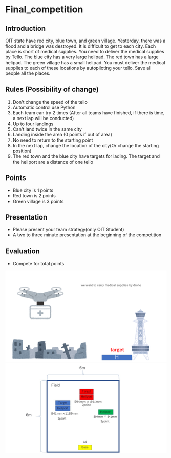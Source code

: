 # Final_competition

## Introduction
OIT state have red city, blue town, and green village. Yesterday,
there was a flood and a bridge was destroyed.
It is difficult to get to each city. 
Each place is short of medical supplies. 
You need to deliver the medical supplies by Tello.
The blue city has a very large helipad. The red town has a large helipad. The green village has a small helipad.
You must deliver the medical supplies to each of these locations by autopiloting your tello. Save all people all the places.

## Rules (Possibility of change)
1. Don't change the speed of the tello
2. Automatic control use Python
3. Each team can try 2 times (After all teams have finished, if there is time, a next lap will be conducted)
4. Up to four landings
5. Can't land twice in the same city
6. Landing inside the area (0 points if out of area)
7. No need to return to the starting point
8. In the next lap, change the location of the city(Or change the starting position)
9. The red town and the blue city have targets for lading. The target and the heliport are a distance of one tello

## Points
- Blue city is 1 points
- Red town is 2 points 
- Green village is 3 points

## Presentation
- Please present your team strategy(only OIT Student)
- A two to three minute presentation at the beginning of the competition

## Evaluation
- Compete for total points



<img width="800" src="/images/drone.png">
<img width="800" src="/images/filed.jpg">
